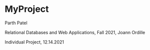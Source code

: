 # MyProject
Parth Patel

Relational Databases and Web Applications, Fall 2021, Joann Ordille

Individual Project, 12.14.2021
